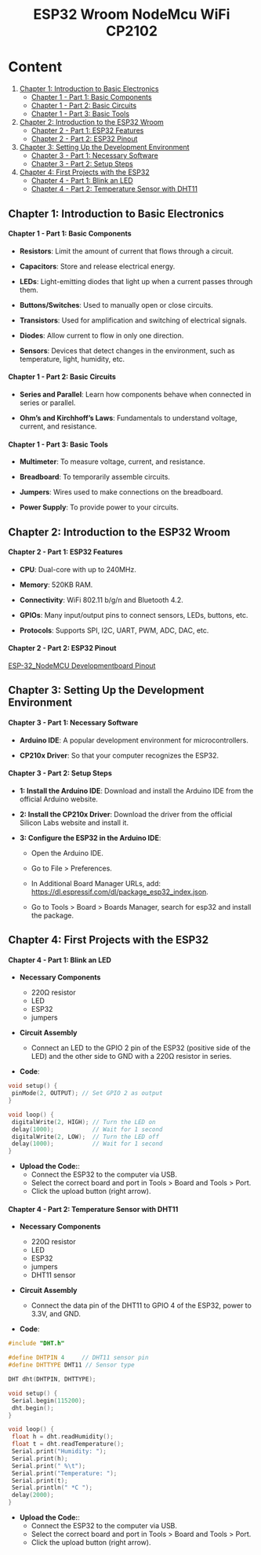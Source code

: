 <h1 align="center"> ESP32 Wroom NodeMcu WiFi CP2102 </h1>

# Content

1. [Chapter 1: Introduction to Basic Electronics](#chapter1)
    - [Chapter 1 - Part 1: Basic Components](#chapter1part1)
    - [Chapter 1 - Part 2: Basic Circuits](#chapter1part2)
    - [Chapter 1 - Part 3: Basic Tools](#chapter1part3)
2. [Chapter 2: Introduction to the ESP32 Wroom](#chapter2)
    - [Chapter 2 - Part 1: ESP32 Features](#chapter2part1)
    - [Chapter 2 - Part 2: ESP32 Pinout](#chapter2part2)
3. [Chapter 3: Setting Up the Development Environment](#chapter3)
    - [Chapter 3 - Part 1: Necessary Software](#chapter3part1)
    - [Chapter 3 - Part 2: Setup Steps](#chapter3part2)
4. [Chapter 4: First Projects with the ESP32](#chapter4)
    - [Chapter 4 - Part 1: Blink an LED](#chapter4part1)
    - [Chapter 4 - Part 2: Temperature Sensor with DHT11](#chapter4part2)


## <a name="chapter1"></a>Chapter 1: Introduction to Basic Electronics

#### <a name="chapter1part1"></a>Chapter 1 - Part 1: Basic Components

- **Resistors**: Limit the amount of current that flows through a circuit.

- **Capacitors**: Store and release electrical energy.

- **LEDs**: Light-emitting diodes that light up when a current passes through them.

- **Buttons/Switches**: Used to manually open or close circuits.

- **Transistors**: Used for amplification and switching of electrical signals.

- **Diodes**: Allow current to flow in only one direction.

- **Sensors**: Devices that detect changes in the environment, such as temperature, light, humidity, etc.

#### <a name="chapter1part2"></a>Chapter 1 - Part 2: Basic Circuits

- **Series and Parallel**: Learn how components behave when connected in series or parallel.

- **Ohm’s and Kirchhoff’s Laws**: Fundamentals to understand voltage, current, and resistance.

#### <a name="chapter1part3"></a>Chapter 1 - Part 3: Basic Tools

- **Multimeter**: To measure voltage, current, and resistance.

- **Breadboard**: To temporarily assemble circuits.

- **Jumpers**: Wires used to make connections on the breadboard.

- **Power Supply**: To provide power to your circuits.

## <a name="chapter2"></a>Chapter 2: Introduction to the ESP32 Wroom

#### <a name="chapter2part1"></a>Chapter 2 - Part 1: ESP32 Features

- **CPU**: Dual-core with up to 240MHz.

- **Memory**: 520KB RAM.

- **Connectivity**: WiFi 802.11 b/g/n and Bluetooth 4.2.

- **GPIOs**: Many input/output pins to connect sensors, LEDs, buttons, etc.

- **Protocols**: Supports SPI, I2C, UART, PWM, ADC, DAC, etc.

#### <a name="chapter2part2"></a>Chapter 2 - Part 2: ESP32 Pinout

[ESP-32_NodeMCU Developmentboard Pinout](https://github.com/vitorstabile/esp32wroomnodemcuwifico2102/blob/main/img/ESP-32_NodeMCU_Developmentboard_Pinout.pdf)

## <a name="chapter3"></a>Chapter 3: Setting Up the Development Environment

#### <a name="chapter3part1"></a>Chapter 3 - Part 1: Necessary Software

- **Arduino IDE**: A popular development environment for microcontrollers.

- **CP210x Driver**: So that your computer recognizes the ESP32.

#### <a name="chapter3part2"></a>Chapter 3 - Part 2: Setup Steps

- **1: Install the Arduino IDE**: Download and install the Arduino IDE from the official Arduino website.

- **2: Install the CP210x Driver**: Download the driver from the official Silicon Labs website and install it.

- **3: Configure the ESP32 in the Arduino IDE**:

  - Open the Arduino IDE.

  - Go to File > Preferences.

  - In Additional Board Manager URLs, add: https://dl.espressif.com/dl/package_esp32_index.json.

  - Go to Tools > Board > Boards Manager, search for esp32 and install the package.

## <a name="chapter4"></a>Chapter 4: First Projects with the ESP32

#### <a name="chapter4part1"></a>Chapter 4 - Part 1: Blink an LED

- **Necessary Components**
  - 220Ω resistor
  - LED
  - ESP32
  - jumpers

- **Circuit Assembly**
  - Connect an LED to the GPIO 2 pin of the ESP32 (positive side of the LED) and the other side to GND with a 220Ω resistor in series.
 
- **Code**:

 ```cpp
void setup() {
  pinMode(2, OUTPUT); // Set GPIO 2 as output
}

void loop() {
  digitalWrite(2, HIGH); // Turn the LED on
  delay(1000);           // Wait for 1 second
  digitalWrite(2, LOW);  // Turn the LED off
  delay(1000);           // Wait for 1 second
}
```

- **Upload the Code:**:
  - Connect the ESP32 to the computer via USB.
  - Select the correct board and port in Tools > Board and Tools > Port.
  - Click the upload button (right arrow).

#### <a name="chapter4part2"></a>Chapter 4 - Part 2: Temperature Sensor with DHT11

- **Necessary Components**
  - 220Ω resistor
  - LED
  - ESP32
  - jumpers
  - DHT11 sensor

- **Circuit Assembly**
  - Connect the data pin of the DHT11 to GPIO 4 of the ESP32, power to 3.3V, and GND.
 
- **Code**:

 ```cpp
#include "DHT.h"

#define DHTPIN 4     // DHT11 sensor pin
#define DHTTYPE DHT11 // Sensor type

DHT dht(DHTPIN, DHTTYPE);

void setup() {
  Serial.begin(115200);
  dht.begin();
}

void loop() {
  float h = dht.readHumidity();
  float t = dht.readTemperature();
  Serial.print("Humidity: ");
  Serial.print(h);
  Serial.print(" %\t");
  Serial.print("Temperature: ");
  Serial.print(t);
  Serial.println(" *C ");
  delay(2000);
}
```

- **Upload the Code:**:
  - Connect the ESP32 to the computer via USB.
  - Select the correct board and port in Tools > Board and Tools > Port.
  - Click the upload button (right arrow).

